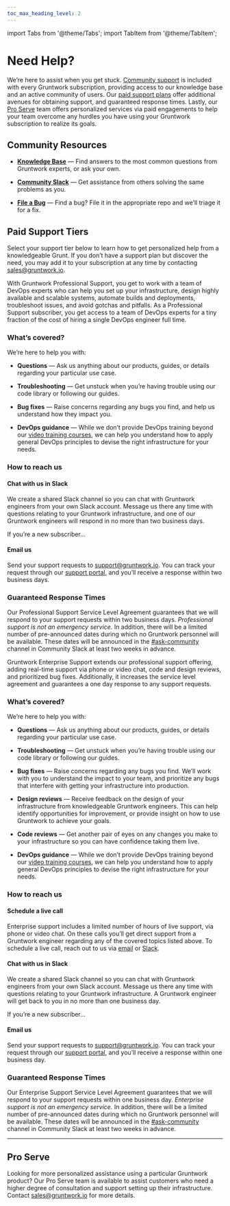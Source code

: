 ```yaml
---
toc_max_heading_level: 2
---
```


import Tabs from '@theme/Tabs';
import TabItem from '@theme/TabItem';

# Need Help?

We’re here to assist when you get stuck. [Community support](#community-resources) is included with every Gruntwork subscription, providing access to our knowledge base and an active community of users. Our [paid support plans](#paid-support-tiers) offer additional avenues for obtaining support, and guaranteed response times. Lastly, our [Pro Serve](#pro-serve) team offers personalized services via paid engagements to help your team overcome any hurdles you have using your Gruntwork subscription to realize its goals.


## Community Resources

* **[Knowledge Base](https://github.com/gruntwork-io/knowledge-base/discussions)** — Find answers to the most common questions from Gruntwork experts, or ask your own.

* **[Community Slack](https://gruntwork-community.slack.com/archives/CHH9Y3Z62)** — Get assistance from others solving the same problems as you.

* **[File a Bug](https://github.com/orgs/gruntwork-io/repositories)** — Find a bug? File it in the appropriate repo and we’ll triage it for a fix.


## Paid Support Tiers

Select your support tier below to learn how to get personalized help from a knowledgeable Grunt. If you don’t have a support plan but discover the need, you may add it to your subscription at any time by contacting sales@gruntwork.io.

<Tabs>
  <TabItem value="pro" label="Professional">


With Gruntwork Professional Support, you get to work with a team of DevOps experts who can help you set up your infrastructure, design highly available and scalable systems, automate builds and deployments, troubleshoot issues, and avoid gotchas and pitfalls. As a Professional Support subscriber, you get access to a team of DevOps experts for a tiny fraction of the cost of hiring a single DevOps engineer full time.


### What’s covered?

We’re here to help you with:

* **Questions** — Ask us anything about our products, guides, or details regarding your particular use case.

* **Troubleshooting** — Get unstuck when you’re having trouble using our code library or following our guides.

* **Bug fixes** — Raise concerns regarding any bugs you find, and help us understand how they impact you.

* **DevOps guidance** — While we don’t provide DevOps training beyond our [video training courses](/courses), we can help you understand how to apply general DevOps principles to devise the right infrastructure for your needs.


### How to reach us

#### Chat with us in Slack

We create a shared Slack channel so you can chat with Gruntwork engineers from your own Slack account. Message us there any time with questions relating to your Gruntwork infrastructure, and one of our Gruntwork engineers will respond in no more than two business days.

If you’re a new subscriber…


#### Email us

Send your support requests to support@gruntwork.io. You can track your request through our [support portal](https://gruntwork.zendesk.com), and you’ll receive a response within two business days.


### Guaranteed Response Times

Our Professional Support Service Level Agreement guarantees that we will respond to your support requests within two business days. _Professional support is not an emergency service._ In addition, there will be a limited number of pre-announced dates during which no Gruntwork personnel will be available. These dates will be announced in the [#ask-community](https://gruntwork-community.slack.com/archives/CHH9Y3Z62) channel in Community Slack at least two weeks in advance.

  </TabItem>
  <TabItem value="enterprise" label="Enterprise">


Gruntwork Enterprise Support extends our professional support offering, adding real-time support via phone or video chat, code and design reviews, and prioritized bug fixes. Additionally, it increases the service level agreement and guarantees a one day response to any support requests.

### What’s covered?

We’re here to help you with:

* **Questions** — Ask us anything about our products, guides, or details regarding your particular use case.

* **Troubleshooting** — Get unstuck when you’re having trouble using our code library or following our guides.

* **Bug fixes** — Raise concerns regarding any bugs you find. We’ll work with you to understand the impact to your team, and prioritize any bugs that interfere with getting your infrastructure into production.

* **Design reviews** — Receive feedback on the design of your infrastructure from knowledgeable Gruntwork engineers. This can help identify opportunities for improvement, or provide insight on how to use Gruntwork to achieve your goals.

* **Code reviews** — Get another pair of eyes on any changes you make to your infrastructure so you can have confidence taking them live.

* **DevOps guidance** — While we don’t provide DevOps training beyond our [video training courses](/courses), we can help you understand how to apply general DevOps principles to devise the right infrastructure for your needs.


### How to reach us

#### Schedule a live call

Enterprise support includes a limited number of hours of live support, via phone or video chat. On these calls you’ll get direct support from a Gruntwork engineer regarding any of the covered topics listed above. To schedule a live call, reach out to us via [email](#email-us-1) or [Slack](#chat-with-us-in-slack-1).


#### Chat with us in Slack

We create a shared Slack channel so you can chat with Gruntwork engineers from your own Slack account. Message us there any time with questions relating to your Gruntwork infrastructure. A Gruntwork engineer will get back to you in no more than one business day.


If you’re a new subscriber…

#### Email us

Send your support requests to support@gruntwork.io. You can track your request through our [support portal](https://gruntwork.zendesk.com), and you’ll receive a response within one business day.


### Guaranteed Response Times

Our Enterprise Support Service Level Agreement guarantees that we will respond to your support requests within one business day. _Enterprise support is not an emergency service._ In addition, there will be a limited number of pre-announced dates during which no Gruntwork personnel will be available. These dates will be announced in the [#ask-community](https://gruntwork-community.slack.com/archives/CHH9Y3Z62) channel in Community Slack at least two weeks in advance.

  </TabItem>
</Tabs>

---


## Pro Serve

Looking for more personalized assistance using a particular Gruntwork product? Our Pro Serve team is available to assist customers who need a higher degree of consultation and support setting up their infrastructure. Contact sales@gruntwork.io for more details.
